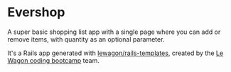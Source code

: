 # Evershop

A super basic shopping list app with a single page where you can add or remove items, with quantity as an optional parameter.

It's a Rails app generated with [lewagon/rails-templates](https://github.com/lewagon/rails-templates), created by the [Le Wagon coding bootcamp](https://www.lewagon.com) team.
